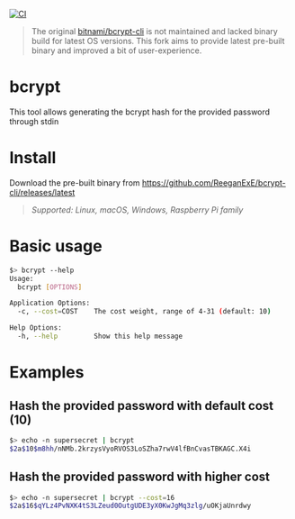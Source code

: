 [![CI](https://github.com/ReeganExE/bcrypt-cli/actions/workflows/main.yml/badge.svg)](https://github.com/ReeganExE/bcrypt-cli/actions/workflows/main.yml)

> The original [bitnami/bcrypt-cli](https://github.com/bitnami/bcrypt-cli) is not maintained and lacked binary build for latest OS versions.
> This fork aims to provide latest pre-built binary and improved a bit of user-experience.

# bcrypt

This tool allows generating the bcrypt hash for the provided password through stdin 

# Install

Download the pre-built binary from https://github.com/ReeganExE/bcrypt-cli/releases/latest

> *Supported: Linux, macOS, Windows, Raspberry Pi family*

# Basic usage

~~~bash
$> bcrypt --help
Usage:
  bcrypt [OPTIONS]

Application Options:
  -c, --cost=COST    The cost weight, range of 4-31 (default: 10)

Help Options:
  -h, --help         Show this help message
~~~

# Examples

## Hash the provided password with default cost (10)

~~~bash
$> echo -n supersecret | bcrypt
$2a$10$m8hh/nNMb.2krzysVyoRVOS3LoSZha7rwV4lfBnCvasTBKAGC.X4i
~~~

## Hash the provided password with higher cost

~~~bash
$> echo -n supersecret | bcrypt --cost=16
$2a$16$qYLz4PvNXK4tS3LZeud0OutgUDE3yX0KwJgMq3zlg/uOKjaUnrdwy
~~~
